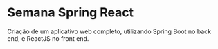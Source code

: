 # Semana Spring React

Criação de um aplicativo web completo, utilizando Spring Boot no back end, e ReactJS no front end.
